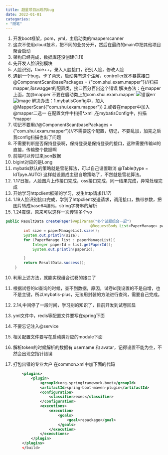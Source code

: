 ```yaml
---
title: 超星项目出现的bug
date: 2022-01-01
categories:
- "随笔"
---
```

1. 开发boot框架，pom，yml，主启动类的mapperscanner
1. 这次不使用cloud技术，把不同的业务分开，然后在最终的main中把其他项目聚合启动
2. 架构已经完成，数据库还没创建(1.11)
3. 先开发人脸识别模块
4. 人脸识别，face++，录入人脸接口，识别人脸，修改人脸
5. 遇到一个bug，卡了两天，启动类有这个注解，controller就不暴露接口@ComponentScan(basePackages = {"com.shui.exam.mapper"})//扫描mapper,和swagger的配置类，接口百分百出这个错误
解决办法：在mapper上面，加@mapper 不要在启动类上加com.shui.exam.mapper
![错误err](https://cdn.jsdelivr.net/gh/ShuiLinzi/blog-image@master/错误err.jpg)
![image](https://cdn.jsdelivr.net/gh/ShuiLinzi/blog-image@master/image.5n0i8x2y5lc0.jpg)
解决办法：1.mybatisConfig中，加入@MapperScan({"com.shui.exam.mapper"})
            2.或者在mapper中加入@mapper二选一
在配置文件中扫描*.xml ,在mybatisConfig中，扫描*mapper
1. 切记不要用//@ComponentScan(basePackages = {"com.shui.exam.mapper"})//不需要这个配置，切记，不要乱加，加完之后我config扫描也出了问题
2. 不需要判断是否保持登录啊，保持登录是保持登录的接口，这种需要传输id的直接，传输整个数据啊
3. 前端可以传过来json数据
4. bigint对应的是Long
5. mybatis默认的策略就是雪花算法，可以自己设置取消
   @Table(type = IdTpye.AUTO)
   这样就设置成主键自增策略了，不然就是雪花算法。
6. 1.17日报，人脸图片上传接口完成，oss接口完成，同一结果完成，异常处理完成
7. 开始学习httpclient框架的学习，发生http请求(1.17)
8. 1.19人脸识别接口完成，学到了httpclient发送请求，调用接口，携带参数，把图片转成base64编码，string字符串的解析
9. 1.24震惊，原来可以这样一次传输多个vo
```java
public ResultData createPaper(@ApiParam("多个试题组合一起")
                                      @RequestBody List<PaperManage> paperManageList){
        int size = paperManageList.size();
        System.out.println(size);
        for (PaperManage list : paperManageList){
            Integer paperId = list.getPaperId();
            System.out.println(paperId);

        }
        return ResultData.success();
    }
```
10. 利用上述方法，就能实现组合试卷的接口了
11. 根据试卷的id查询的时候，查不到数据，原因，试卷id我设置的不是自增，也不是主键，所以mybatis-plus，无法用封装的方法进行查询，需要自己完成。
12. 2.14,中间停了一段时间，学习别的知识了，目前开发到试卷回显


13. yml文件中，redis等配置文件要写在spring下面
14. 不要忘记注入@service
15. 相关配置文件要写在启动类对应的module下面
16. 解析token的时候解析的数据有 username 和 avatar，记得设置不能为空，不然会出现空指针错误
17. 打包出错的专业大户
    在common.xml中加下面的代码
    ```xml <build>
        <plugins>
            <plugin>
                <groupId>org.springframework.boot</groupId>
                <artifactId>spring-boot-maven-plugin</artifactId>
                <configuration>
                    <classifier>exec</classifier>
                </configuration>
                <executions>
                    <execution>
                        <goals>
                            <goal>repackage</goal>
                        </goals>
                    </execution>
                </executions>
            </plugin>
        </plugins>
        </build>
```